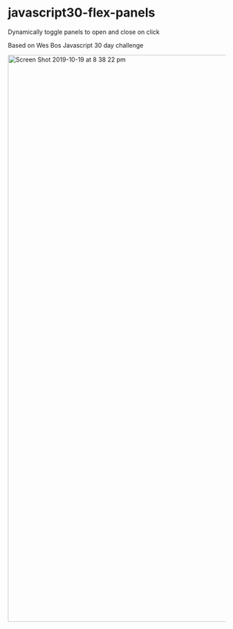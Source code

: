 # javascript30-flex-panels

Dynamically toggle panels to open and close on click

Based on Wes Bos Javascript 30 day challenge

<img width="1312" alt="Screen Shot 2019-10-19 at 8 38 22 pm" src="https://user-images.githubusercontent.com/48931725/67142863-2c6d3b00-f2b1-11e9-84e3-5918d764d04a.png">



